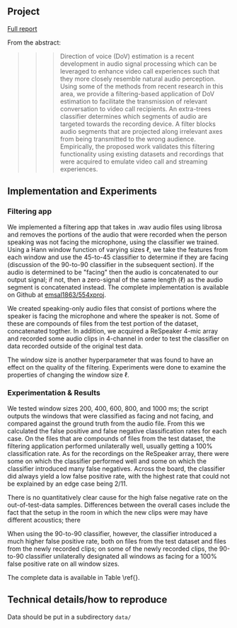 ## Project

[Full report](Report.pdf)

From the abstract:

>>> Direction of voice (DoV) estimation is a recent development in audio signal processing which can be leveraged to enhance video call experiences such that they more closely resemble natural audio perception. Using some of the methods from recent research in this area, we provide a filtering-based application of DoV estimation to facilitate the transmission of relevant conversation to video call recipients. An extra-trees classifier determines which segments of audio are targeted towards the recording device. A filter blocks audio segments that are projected along irrelevant axes from being transmitted to the wrong audience. Empirically, the proposed work validates this filtering functionality using existing datasets and recordings that were acquired to emulate video call and streaming experiences.

## Implementation and Experiments

### Filtering app

We implemented a filtering app that takes in .wav audio files using librosa and removes the portions of the audio that were recorded when the person speaking was not facing the microphone, using the classifier we trained. Using a Hann window function of varying sizes $\ell$, we take the features from each window and use the 45-to-45 classifier to determine if they are facing (discussion of the 90-to-90 classifier in the subsequent section). If the audio is determined to be "facing" then the audio is concatenated to our output signal; if not, then a zero-signal of the same length ($\ell$) as the audio segment is concatenated instead. The complete implementation is available on Github at [emsal1863/554xproj](https://github.com/emsal1863/554xproj). 

We created speaking-only audio files that consist of portions where the speaker is facing the microphone and where the speaker is not. Some of these are compounds of files from the test portion of the dataset, concatenated togther. In addition, we acquired a ReSpeaker 4-mic array and recorded some audio clips in 4-channel in order to test the classifier on data recorded outside of the original test data. 

The window size is another hyperparameter that was found to have an effect on the quality of the filtering. Experiments were done to examine the properties of changing the window size $\ell$. 

### Experimentation & Results

We tested window sizes 200, 400, 600, 800, and 1000 ms; the script outputs the windows that were classified as facing and not facing, and compared against the ground truth from the audio file. From this we calculated the false positive and false negative classification rates for each case. On the files that are compounds of files from the test dataset, the filtering application performed unilaterally well, usually getting a 100% classification rate. As for the recordings on the ReSpeaker array, there were some on which the classifier performed well and some on which the classifier introduced many false negatives. Across the board, the classifier did always yield a low false positive rate, with the highest rate that could not be explained by an edge case being 2/11. 

There is no quantitatively clear cause for the high false negative rate on the out-of-test-data samples. Differences between the overall cases include the fact that the setup in the room in which the new clips were may have different acoustics; there  

When using the 90-to-90 classifier, however, the classifier introduced a much higher false positive rate, both on files from the test dataset and files from the newly recorded clips; on some of the newly recorded clips, the 90-to-90 classifier unilaterally designated all windows as facing for a 100% false positive rate on all window sizes.

The complete data is available in Table \ref{}.

## Technical details/how to reproduce

Data should be put in a subdirectory `data/`

